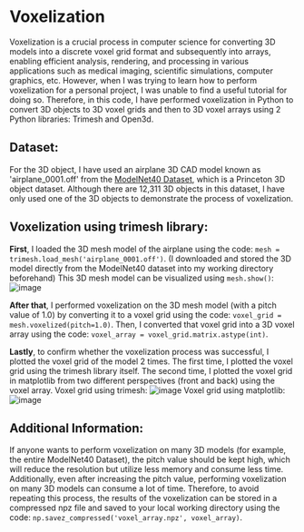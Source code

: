 # Voxelization
Voxelization is a crucial process in computer science for converting 3D models into a discrete voxel grid format and subsequently into arrays, enabling efficient analysis, rendering, and processing in various applications such as medical imaging, scientific simulations, computer graphics, etc. However, when I was trying to learn how to perform voxelization for a personal project, I was unable to find a useful tutorial for doing so.
Therefore, in this code, I have performed voxelization in Python to convert 3D objects to 3D voxel grids and then to 3D voxel arrays using 2 Python libraries: Trimesh and Open3d.

## Dataset:
For the 3D object, I have used an airplane 3D CAD model known as 'airplane_0001.off' from the [ModelNet40 Dataset](https://www.kaggle.com/datasets/balraj98/modelnet40-princeton-3d-object-dataset), which is a Princeton 3D object dataset. Although there are 12,311 3D objects in this dataset, I have only used one of the 3D objects to demonstrate the process of voxelization.

## Voxelization using trimesh library:
**First**, I loaded the 3D mesh model of the airplane using the code: ```mesh = trimesh.load_mesh('airplane_0001.off')```. (I downloaded and stored the 3D model directly from the ModelNet40 dataset into my working directory beforehand)
This 3D mesh model can be visualized using ```mesh.show()```:
![image](https://github.com/MohammadKatif/Voxelization/assets/143898427/569a329b-3671-4997-9db0-22776f292614)

**After that**, I performed voxelization on the 3D mesh model (with a pitch value of 1.0) by converting it to a voxel grid using the code: ```voxel_grid = mesh.voxelized(pitch=1.0)```. Then, I converted that voxel grid into a 3D voxel array using the code: ```voxel_array = voxel_grid.matrix.astype(int)```.

**Lastly**, to confirm whether the voxelization process was successful, I plotted the voxel grid of the model 2 times. The first time, I plotted the voxel grid using the trimesh library itself. The second time, I plotted the voxel grid in matplotlib from two different perspectives (front and back) using the voxel array.
Voxel grid using trimesh:
![image](https://github.com/MohammadKatif/Voxelization/assets/143898427/6f834274-c54e-4b0b-b8a4-908675f1e8aa)
Voxel grid using matplotlib:
![image](https://github.com/MohammadKatif/Voxelization/assets/143898427/1be56a11-2917-4e12-a74c-bcfd35b08ebf)

## Additional Information:
If anyone wants to perform voxelization on many 3D models (for example, the entire ModelNet40 Dataset), the pitch value should be kept high, which will reduce the resolution but utilize less memory and consume less time. Additionally, even after increasing the pitch value, performing voxelization on many 3D models can consume a lot of time. Therefore, to avoid repeating this process, the results of the voxelization can be stored in a compressed npz file and saved to your local working directory using the code: ```np.savez_compressed('voxel_array.npz', voxel_array)```.
